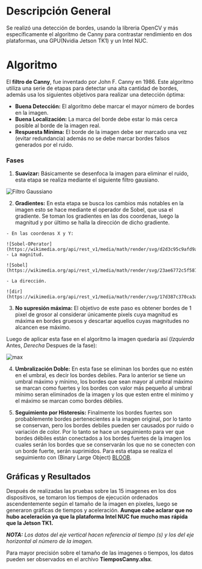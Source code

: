 # Descripción General
Se realizó una detección de bordes, usando la líbreria OpenCV y más específicamente el algoritmo de Canny para contrastar rendimiento en dos plataformas, una GPU(Nvidia Jetson TK1) y un Intel NUC.

# Algoritmo
El **filtro de Canny**, fue inventado por John F. Canny en 1986. Este algoritmo utiliza una serie de etapas para detectar una alta cantidad de bordes, además usa los siguientes objetivos para realizar una detección óptima:

  - **Buena Detección:** El algoritmo debe marcar el mayor número de bordes en la imagen.
  - **Buena Localización:** La marca del borde debe estar lo más cerca posible al borde de la imagen real.
  - **Respuesta Mínima:** El borde de la imagen debe ser marcado una vez (evitar redundancia) además no se debe marcar bordes falsos generados por el ruido.

### Fases
  1. **Suavizar:** Básicamente se desenfoca la imagen para eliminar el ruido, esta etapa se realiza mediante el siguiente filtro gausiano.

  ![Filtro Gaussiano](https://upload.wikimedia.org/math/a/6/3/a63d6900a46d84bb24942ab0123f3791.png)  

  2. **Gradientes:** En esta etapa se busca los cambios más notables en la imagen esto se hace mediante el operador de Sobel, que usa el gradiente. Se toman los gradientes en las dos coordenas, luego la magnitud y por último se halla la dirección de dicho gradiente.

    - En las coordenas X y Y:

    ![Sobel-OPerator](https://wikimedia.org/api/rest_v1/media/math/render/svg/d2d3c95c9afd9aca9343a0bef60123ff94263f5f)
    - La magnitud.

    ![Sobel](https://wikimedia.org/api/rest_v1/media/math/render/svg/23ae6772c5f58751fc6014b71d6adafb30a31c79)

    - La dirección.

    ![dir](https://wikimedia.org/api/rest_v1/media/math/render/svg/17d387c370ca3a77740f6e6c889d286e586a640e)

  3. **No supresión máxima:** El objetivo de este paso es obtener bordes de 1 pixel de grosor al considerar únicamente pixels cuya magnitud es máxima en bordes gruesos y descartar aquellos cuyas magnitudes no alcancen ese máximo.

  Luego de aplicar esta fase en el algoritmo la imagen quedaría así (_Izquierda_ Antes, _Derecha_ Despues de la fase):

  ![max](https://sites.google.com/site/graficacion22012/_/rsrc/1354505101511/ubaldino/algoritmo-de-canny/image3948.png?height=200&width=400)

  4. **Umbralización Doble:** En esta fase se eliminan los bordes que no estén en el umbral, es decir los bordes debiles. Para lo anterior se tiene un umbral máximo y mínimo, los bordes que sean mayor al umbral máximo se marcan como fuertes y los bordes con valor más pequeño al umbral mínimo seran eliminados de la imagen y los que esten entre el mínimo y el máximo se marcan como bordes débiles.

  5. **Seguimiento por Histeresis:** Finalmente los bordes fuertes son probablemente bordes pertenecientes a la imagen original, por lo tanto se conservan, pero los bordes debiles pueden ser causados por ruido o variación de color. Por lo tanto se hace un seguimiento para ver que bordes débiles están conectados a los bordes fuertes de la imagen los cuales serán los bordes que se conservarán los que no se conecten con un borde fuerte, serán suprimidos. Para esta etapa se realiza el seguimiento con (Binary Large Object) [BLOOB](https://es.wikipedia.org/wiki/Binary_large_object).

## Gráficas y Resultados

  Después de realizadas las pruebas sobre las 15 imagenes en los dos dispositivos, se tomaron los tiempos de ejecución ordenados ascendentemente según el tamaño de la imagen en pixeles, luego se generaron gráficas de tiempos y aceleración. **Aunque cabe aclarar que no hubo aceleración ya que la plataforma Intel NUC fue mucho mas rápida que la Jetson TK1.**

  _**NOTA:**_ _Los datos del eje vertical hacen referencia al tiempo (s) y los del eje horizontal al número de la imagen._


  Para mayor precisión sobre el tamaño de las imagenes o tiempos, los datos pueden ser observados en el archivo **TiemposCanny.xlsx**.
